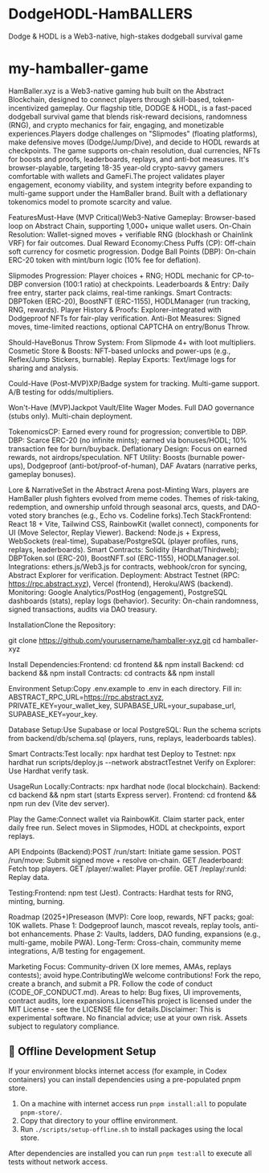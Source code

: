 # DodgeHODL-HamBALLERS
Dodge &amp; HODL is a Web3-native, high-stakes dodgeball survival game 
# my-hamballer-game
HamBaller.xyz is a Web3-native gaming hub built on the Abstract Blockchain, designed to connect players through skill-based, token-incentivized gameplay. Our flagship title, DODGE & HODL, is a fast-paced dodgeball survival game that blends risk-reward decisions, randomness (RNG), and crypto mechanics for fair, engaging, and monetizable experiences.Players dodge challenges on "Slipmodes" (floating platforms), make defensive moves (Dodge/Jump/Dive), and decide to HODL rewards at checkpoints. The game supports on-chain resolution, dual currencies, NFTs for boosts and proofs, leaderboards, replays, and anti-bot measures. It's browser-playable, targeting 18-35 year-old crypto-savvy gamers comfortable with wallets and GameFi.The project validates player engagement, economy viability, and system integrity before expanding to multi-game support under the HamBaller brand. Built with a deflationary tokenomics model to promote scarcity and value.

FeaturesMust-Have (MVP Critical)Web3-Native Gameplay: Browser-based loop on Abstract Chain, supporting 1,000+ unique wallet users.
On-Chain Resolution: Wallet-signed moves + verifiable RNG (blockhash or Chainlink VRF) for fair outcomes.
Dual Reward Economy:Chess Puffs (CP): Off-chain soft currency for cosmetic progression.
Dodge Ball Points (DBP): On-chain ERC-20 token with mint/burn logic (10% fee for deflation).

Slipmodes Progression: Player choices + RNG; HODL mechanic for CP-to-DBP conversion (100:1 ratio) at checkpoints.
Leaderboards & Entry: Daily free entry, starter pack claims, real-time rankings.
Smart Contracts: DBPToken (ERC-20), BoostNFT (ERC-1155), HODLManager (run tracking, RNG, rewards).
Player History & Proofs: Explorer-integrated with Dodgeproof NFTs for fair-play verification.
Anti-Bot Measures: Signed moves, time-limited reactions, optional CAPTCHA on entry/Bonus Throw.

Should-HaveBonus Throw System: From Slipmode 4+ with loot multipliers.
Cosmetic Store & Boosts: NFT-based unlocks and power-ups (e.g., Reflex/Jump Stickers, burnable).
Replay Exports: Text/image logs for sharing and analysis.

Could-Have (Post-MVP)XP/Badge system for tracking.
Multi-game support.
A/B testing for odds/multipliers.

Won't-Have (MVP)Jackpot Vault/Elite Wager Modes.
Full DAO governance (stubs only).
Multi-chain deployment.

TokenomicsCP: Earned every round for progression; convertible to DBP.
DBP: Scarce ERC-20 (no infinite mints); earned via bonuses/HODL; 10% transaction fee for burn/buyback.
Deflationary Design: Focus on earned rewards, not airdrops/speculation.
NFT Utility: Boosts (burnable power-ups), Dodgeproof (anti-bot/proof-of-human), DAF Avatars (narrative perks, gameplay bonuses).

Lore & NarrativeSet in the Abstract Arena post-Minting Wars, players are HamBaller plush fighters evolved from meme codes. Themes of risk-taking, redemption, and ownership unfold through seasonal arcs, quests, and DAO-voted story branches (e.g., Echo vs. Codeline forks).Tech StackFrontend: React 18 + Vite, Tailwind CSS, RainbowKit (wallet connect), components for UI (Move Selector, Replay Viewer).
Backend: Node.js + Express, WebSockets (real-time), Supabase/PostgreSQL (player profiles, runs, replays, leaderboards).
Smart Contracts: Solidity (Hardhat/Thirdweb); DBPToken.sol (ERC-20), BoostNFT.sol (ERC-1155), HODLManager.sol.
Integrations: ethers.js/Web3.js for contracts, webhook/cron for syncing, Abstract Explorer for verification.
Deployment: Abstract Testnet (RPC: https://rpc.abstract.xyz), Vercel (frontend), Heroku/AWS (backend).
Monitoring: Google Analytics/PostHog (engagement), PostgreSQL dashboards (stats), replay logs (behavior).
Security: On-chain randomness, signed transactions, audits via DAO treasury.

InstallationClone the Repository:

git clone https://github.com/yourusername/hamballer-xyz.git
cd hamballer-xyz

Install Dependencies:Frontend: cd frontend && npm install
Backend: cd backend && npm install
Contracts: cd contracts && npm install

Environment Setup:Copy .env.example to .env in each directory.
Fill in: ABSTRACT_RPC_URL=https://rpc.abstract.xyz, PRIVATE_KEY=your_wallet_key, SUPABASE_URL=your_supabase_url, SUPABASE_KEY=your_key.

Database Setup:Use Supabase or local PostgreSQL: Run the schema scripts from backend/db/schema.sql (players, runs, replays, leaderboards tables).

Smart Contracts:Test locally: npx hardhat test
Deploy to Testnet: npx hardhat run scripts/deploy.js --network abstractTestnet
Verify on Explorer: Use Hardhat verify task.

UsageRun Locally:Contracts: npx hardhat node (local blockchain).
Backend: cd backend && npm start (starts Express server).
Frontend: cd frontend && npm run dev (Vite dev server).

Play the Game:Connect wallet via RainbowKit.
Claim starter pack, enter daily free run.
Select moves in Slipmodes, HODL at checkpoints, export replays.

API Endpoints (Backend):POST /run/start: Initiate game session.
POST /run/move: Submit signed move + resolve on-chain.
GET /leaderboard: Fetch top players.
GET /player/:wallet: Player profile.
GET /replay/:runId: Replay data.

Testing:Frontend: npm test (Jest).
Contracts: Hardhat tests for RNG, minting, burning.

Roadmap (2025+)Preseason (MVP): Core loop, rewards, NFT packs; goal: 10K wallets.
Phase 1: Dodgeproof launch, mascot reveals, replay tools, anti-bot enhancements.
Phase 2: Vaults, ladders, DAO funding, expansions (e.g., multi-game, mobile PWA).
Long-Term: Cross-chain, community meme integrations, A/B testing for engagement.

Marketing Focus: Community-driven (X lore memes, AMAs, replays contests); avoid hype.ContributingWe welcome contributions! Fork the repo, create a branch, and submit a PR. Follow the code of conduct (CODE_OF_CONDUCT.md). Areas to help: Bug fixes, UI improvements, contract audits, lore expansions.LicenseThis project is licensed under the MIT License - see the LICENSE file for details.Disclaimer: This is experimental software. No financial advice; use at your own risk. Assets subject to regulatory compliance.




## 🐢 Offline Development Setup
If your environment blocks internet access (for example, in Codex containers) you can install dependencies using a pre-populated pnpm store.

1. On a machine with internet access run `pnpm install:all` to populate `pnpm-store/`.
2. Copy that directory to your offline environment.
3. Run `./scripts/setup-offline.sh` to install packages using the local store.

After dependencies are installed you can run `pnpm test:all` to execute all tests without network access.

